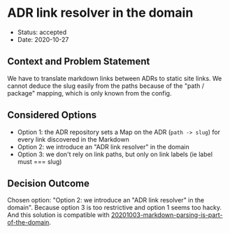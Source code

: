 # ADR link resolver in the domain

- Status: accepted
- Date: 2020-10-27

## Context and Problem Statement

We have to translate markdown links between ADRs to static site links.
We cannot deduce the slug easily from the paths because of the "path / package" mapping, which is only known from the config.

## Considered Options

- Option 1: the ADR repository sets a Map on the ADR (`path -> slug`) for every link discovered in the Markdown
- Option 2: we introduce an "ADR link resolver" in the domain
- Option 3: we don't rely on link paths, but only on link labels (ie label must === slug)

## Decision Outcome

Chosen option: "Option 2: we introduce an "ADR link resolver" in the domain".
Because option 3 is too restrictive and option 1 seems too hacky.
And this solution is compatible with [20201003-markdown-parsing-is-part-of-the-domain](20201003-markdown-parsing-is-part-of-the-domain.md).
